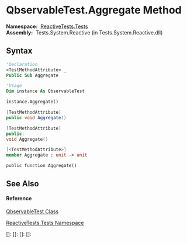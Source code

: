 # QbservableTest.Aggregate Method

**Namespace:**  [ReactiveTests.Tests](ReactiveTests.Tests\ReactiveTests.Tests.md)  
**Assembly:**  Tests.System.Reactive (in Tests.System.Reactive.dll)

## Syntax

```vb
'Declaration
<TestMethodAttribute> _
Public Sub Aggregate
```

```vb
'Usage
Dim instance As QbservableTest

instance.Aggregate()
```

```csharp
[TestMethodAttribute]
public void Aggregate()
```

```c++
[TestMethodAttribute]
public:
void Aggregate()
```

```fsharp
[<TestMethodAttribute>]
member Aggregate : unit -> unit 
```

```jscript
public function Aggregate()
```

## See Also

#### Reference

[QbservableTest Class](QbservableTest\QbservableTest.md)

[ReactiveTests.Tests Namespace](ReactiveTests.Tests\ReactiveTests.Tests.md)

[]: 
[]: 
[]: 
[]: 